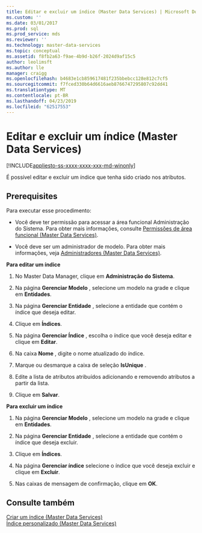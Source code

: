 ```yaml
---
title: Editar e excluir um índice (Master Data Services) | Microsoft Docs
ms.custom: ''
ms.date: 03/01/2017
ms.prod: sql
ms.prod_service: mds
ms.reviewer: ''
ms.technology: master-data-services
ms.topic: conceptual
ms.assetid: f8fb2a63-f9ae-4b9d-b26f-2024d9af15c5
author: leolimsft
ms.author: lle
manager: craigg
ms.openlocfilehash: b4683e1cb859617481f235bbebcc128e812c7cf5
ms.sourcegitcommit: f7fced330b64d6616aeb8766747295807c92dd41
ms.translationtype: MT
ms.contentlocale: pt-BR
ms.lasthandoff: 04/23/2019
ms.locfileid: "62517553"
---
```

# <a name="edit-and-delete-an-index-master-data-services"></a>Editar e excluir um índice (Master Data Services)

[!INCLUDE[appliesto-ss-xxxx-xxxx-xxx-md-winonly](../includes/appliesto-ss-xxxx-xxxx-xxx-md-winonly.md)]

  É possível editar e excluir um índice que tenha sido criado nos atributos.  
  
## <a name="prerequisites"></a>Prerequisites  
 Para executar esse procedimento:  
  
-   Você deve ter permissão para acessar a área funcional Administração do Sistema. Para obter mais informações, consulte [Permissões de área funcional &#40;Master Data Services&#41;](../master-data-services/functional-area-permissions-master-data-services.md).  
  
-   Você deve ser um administrador de modelo. Para obter mais informações, veja [Administradores &#40;Master Data Services&#41;](../master-data-services/administrators-master-data-services.md).  
  
 **Para editar um índice**  
  
1.  No Master Data Manager, clique em **Administração do Sistema**.  
  
2.  Na página **Gerenciar Modelo** , selecione um modelo na grade e clique em **Entidades**.  
  
3.  Na página **Gerenciar Entidade** , selecione a entidade que contém o índice que deseja editar.  
  
4.  Clique em **Índices**.  
  
5.  Na página **Gerenciar Índice** , escolha o índice que você deseja editar e clique em **Editar**.  
  
6.  Na caixa **Nome** , digite o nome atualizado do índice.  
  
7.  Marque ou desmarque a caixa de seleção **IsUnique** .  
  
8.  Edite a lista de atributos atribuídos adicionando e removendo atributos a partir da lista.  
  
9. Clique em **Salvar**.  
  
 **Para excluir um índice**  
  
1.  Na página **Gerenciar Modelo** , selecione um modelo na grade e clique em **Entidades**.  
  
2.  Na página **Gerenciar Entidade** , selecione a entidade que contém o índice que deseja excluir.  
  
3.  Clique em **Índices**.  
  
4.  Na página **Gerenciar índice** selecione o índice que você deseja excluir e clique em **Excluir**.  
  
5.  Nas caixas de mensagem de confirmação, clique em **OK**.  
  
## <a name="see-also"></a>Consulte também  
 [Criar um índice &#40;Master Data Services&#41;](../master-data-services/create-an-index-master-data-services.md)   
 [Índice personalizado &#40;Master Data Services&#41;](../master-data-services/custom-index-master-data-services.md)  
  
  
